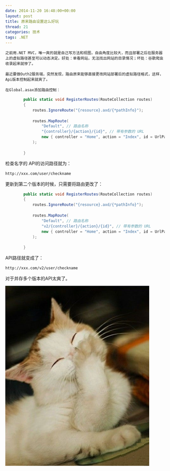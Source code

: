 ```yaml
---
date: 2014-11-20 16:48:00+00:00
layout: post
title: 原来路由设置这么好玩
thread: 21
categories: 技术
tags: .NET
---
```


    之前用.NET MVC，唯一爽的就是自己写方法和视图，自由角度比较大，而且部署之后在服务器上的虚拟路径甚至可以动态决定。好处：单看网站，无法找出网站的目录情况；坏处：谷歌爬虫收录起来就惨了。
    
	最近要做Outh2服务端，突然发现，路由原来能够直接更改网站部署后的虚拟路径格式，这样，Api版本控制起来就爽了。

    在Global.asax添加路由控制：

```C#
        public static void RegisterRoutes(RouteCollection routes)
        {
            routes.IgnoreRoute("{resource}.axd/{*pathInfo}");

            routes.MapRoute(
                "Default", // 路由名称
                "{controller}/{action}/{id}", // 带有参数的 URL
                new { controller = "Home", action = "Index", id = UrlParameter.Optional } // 参数默认值
            );

        }
```

检查名字的 API的访问路径就为：
```html
http://xxx.com/user/checkname
```
更新到第二个版本的时候，只需要将路由更改了：
```C#
        public static void RegisterRoutes(RouteCollection routes)
        {
            routes.IgnoreRoute("{resource}.axd/{*pathInfo}");

            routes.MapRoute(
                "Default", // 路由名称
                "v2/{controller}/{action}/{id}", // 带有参数的 URL
                new { controller = "Home", action = "Index", id = UrlParameter.Optional } // 参数默认值
            );

        }
```
API路径就变成了：
```html
http://xxx.com/v2/user/checkname
```
对于并存多个版本的API太爽了。

![route-in-net-mvc](../assets/img/2014112001.jpg)
